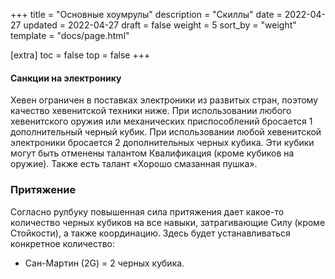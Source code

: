 +++
title = "Основные хоумрулы"
description = "Скиллы"
date = 2022-04-27
updated = 2022-04-27
draft = false
weight = 5
sort_by = "weight"
template = "docs/page.html"

[extra]
toc = false
top = false
+++

#### Санкции на электронику 
Хевен ограничен в поставках электроники из развитых стран, поэтому качество хевенитской техники ниже. При использовании любого хевенитского оружия или механических приспособлений бросается 1 дополнительный черный кубик. При использовании любой хевенитской электроники бросается 2 дополнительных черных кубика. Эти кубики могут быть отменены талантом Квалификация (кроме кубиков на оружие). Также есть талант «Хорошо смазанная пушка».

### Притяжение

Согласно рулбуку повышенная сила притяжения дает какое-то количество черных кубиков на все навыки, затрагивающие Силу (кроме Стойкости), а также координацию. Здесь будет устанавливаться конкретное количество:
 - Сан-Мартин (2G) = 2 черных кубика.